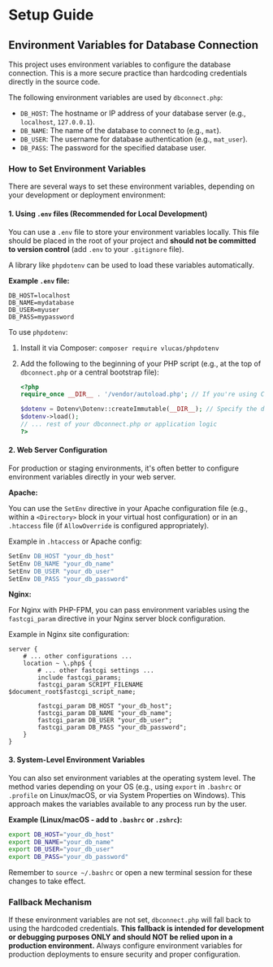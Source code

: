 # Setup Guide

## Environment Variables for Database Connection

This project uses environment variables to configure the database connection. This is a more secure practice than hardcoding credentials directly in the source code.

The following environment variables are used by `dbconnect.php`:

- `DB_HOST`: The hostname or IP address of your database server (e.g., `localhost`, `127.0.0.1`).
- `DB_NAME`: The name of the database to connect to (e.g., `mat`).
- `DB_USER`: The username for database authentication (e.g., `mat_user`).
- `DB_PASS`: The password for the specified database user.

### How to Set Environment Variables

There are several ways to set these environment variables, depending on your development or deployment environment:

#### 1. Using `.env` files (Recommended for Local Development)

You can use a `.env` file to store your environment variables locally. This file should be placed in the root of your project and **should not be committed to version control** (add `.env` to your `.gitignore` file).

A library like `phpdotenv` can be used to load these variables automatically.

**Example `.env` file:**

```
DB_HOST=localhost
DB_NAME=mydatabase
DB_USER=myuser
DB_PASS=mypassword
```

To use `phpdotenv`:
1. Install it via Composer: `composer require vlucas/phpdotenv`
2. Add the following to the beginning of your PHP script (e.g., at the top of `dbconnect.php` or a central bootstrap file):

   ```php
   <?php
   require_once __DIR__ . '/vendor/autoload.php'; // If you're using Composer

   $dotenv = Dotenv\Dotenv::createImmutable(__DIR__); // Specify the directory where .env is located
   $dotenv->load();
   // ... rest of your dbconnect.php or application logic
   ?>
   ```

#### 2. Web Server Configuration

For production or staging environments, it's often better to configure environment variables directly in your web server.

**Apache:**

You can use the `SetEnv` directive in your Apache configuration file (e.g., within a `<Directory>` block in your virtual host configuration) or in an `.htaccess` file (if `AllowOverride` is configured appropriately).

Example in `.htaccess` or Apache config:

```apache
SetEnv DB_HOST "your_db_host"
SetEnv DB_NAME "your_db_name"
SetEnv DB_USER "your_db_user"
SetEnv DB_PASS "your_db_password"
```

**Nginx:**

For Nginx with PHP-FPM, you can pass environment variables using the `fastcgi_param` directive in your Nginx server block configuration.

Example in Nginx site configuration:

```nginx
server {
    # ... other configurations ...
    location ~ \.php$ {
        # ... other fastcgi settings ...
        include fastcgi_params;
        fastcgi_param SCRIPT_FILENAME $document_root$fastcgi_script_name;

        fastcgi_param DB_HOST "your_db_host";
        fastcgi_param DB_NAME "your_db_name";
        fastcgi_param DB_USER "your_db_user";
        fastcgi_param DB_PASS "your_db_password";
    }
}
```

#### 3. System-Level Environment Variables

You can also set environment variables at the operating system level. The method varies depending on your OS (e.g., using `export` in `.bashrc` or `.profile` on Linux/macOS, or via System Properties on Windows). This approach makes the variables available to any process run by the user.

**Example (Linux/macOS - add to `.bashrc` or `.zshrc`):**

```bash
export DB_HOST="your_db_host"
export DB_NAME="your_db_name"
export DB_USER="your_db_user"
export DB_PASS="your_db_password"
```
Remember to `source ~/.bashrc` or open a new terminal session for these changes to take effect.

### Fallback Mechanism

If these environment variables are not set, `dbconnect.php` will fall back to using the hardcoded credentials. **This fallback is intended for development or debugging purposes ONLY and should NOT be relied upon in a production environment.** Always configure environment variables for production deployments to ensure security and proper configuration.
```
